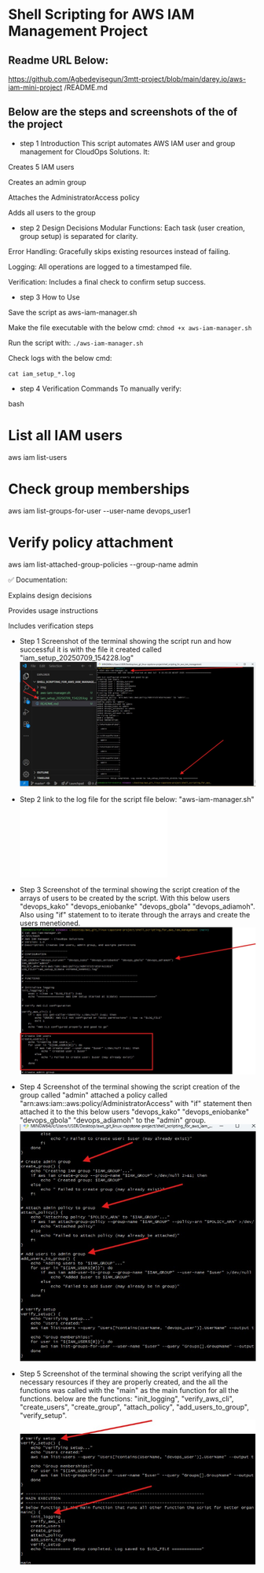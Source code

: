 #   Shell Scripting for AWS IAM Management Project 


## Readme URL Below: 

https://github.com/Agbedeyisegun/3mtt-project/blob/main/darey.io/aws-iam-mini-project
/README.md


## Below are the steps and screenshots of the of the project



- step 1 Introduction
This script automates AWS IAM user and group management for CloudOps Solutions. It:

Creates 5 IAM users

Creates an admin group

Attaches the AdministratorAccess policy

Adds all users to the group

- step 2  Design Decisions
Modular Functions: Each task (user creation, group setup) is separated for clarity.

Error Handling: Gracefully skips existing resources instead of failing.

Logging: All operations are logged to a timestamped file.

Verification: Includes a final check to confirm setup success.

- step 3 How to Use

Save the script as aws-iam-manager.sh

Make the file executable with the below cmd:
`chmod +x aws-iam-manager.sh`

Run the script with:
`./aws-iam-manager.sh`


Check logs with the below cmd:

`cat iam_setup_*.log`


- step 4 Verification Commands
To manually verify:

bash
# List all IAM users
aws iam list-users

# Check group memberships
aws iam list-groups-for-user --user-name devops_user1

# Verify policy attachment
aws iam list-attached-group-policies --group-name admin



✅ Documentation:

Explains design decisions

Provides usage instructions

Includes verification steps


- Step 1 
Screenshot of the terminal showing the script run and how successful it is with the file it created called "iam_setup_20250709_154228.log" 
![user devops script](img/step1-script-run-successfully.jpg)



- Step 2
link to the log file for the script file below:
"aws-iam-manager.sh" ![link to the script](aws-iam-manager.sh)




- Step 3 
Screenshot of the terminal showing the script creation of the arrays of users to be created by the script. With this below users "devops_kako" "devops_eniobanke" "devops_gbola" "devops_adiamoh". Also using "if" statement to to iterate through the arrays and create the users menetioned.
![arrays created with if statement](img/step3-array-of-the-user-overview.jpg)





- Step 4 
Screenshot of the terminal showing the script creation of the group called "admin" attached a policy called "arn:aws:iam::aws:policy/AdministratorAccess"
 with "if" statement then attached it to the this below users "devops_kako" "devops_eniobanke" "devops_gbola" "devops_adiamoh" to the "admin" group.
![policy created and added to group](img/step4-create-admin-add-access-add-users.jpg)



- Step 5 
Screenshot of the terminal showing the script verifying all the necessary resources if they are properly created, and the all the functions was called with the "main" as the main function for all the functions. below are the functions:  "init_logging", "verify_aws_cli", "create_users", "create_group", "attach_policy", "add_users_to_group", "verify_setup".
![functions called](img/step5-verify-call-functions.jpg)
